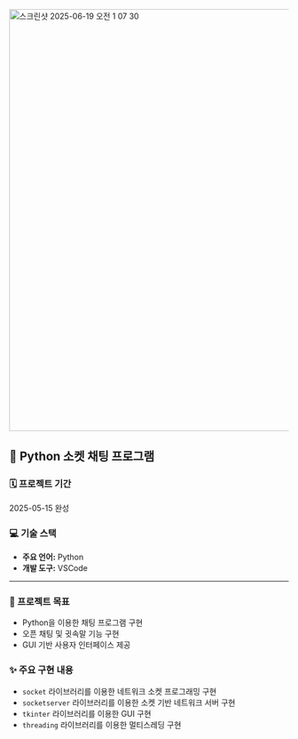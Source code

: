 <img width="759" alt="스크린샷 2025-06-19 오전 1 07 30" src="https://github.com/user-attachments/assets/6668fcc4-d09b-489b-b996-e480127c1799" />


## 💬 Python 소켓 채팅 프로그램

### 🗓️ 프로젝트 기간
2025-05-15 완성

### 💻 기술 스택
* **주요 언어:** Python
* **개발 도구:** VSCode

---

### 🎯 프로젝트 목표
* Python을 이용한 채팅 프로그램 구현
* 오픈 채팅 및 귓속말 기능 구현
* GUI 기반 사용자 인터페이스 제공

### ✨ 주요 구현 내용
* `socket` 라이브러리를 이용한 네트워크 소켓 프로그래밍 구현
* `socketserver` 라이브러리를 이용한 소켓 기반 네트워크 서버 구현
* `tkinter` 라이브러리를 이용한 GUI 구현
* `threading` 라이브러리를 이용한 멀티스레딩 구현
